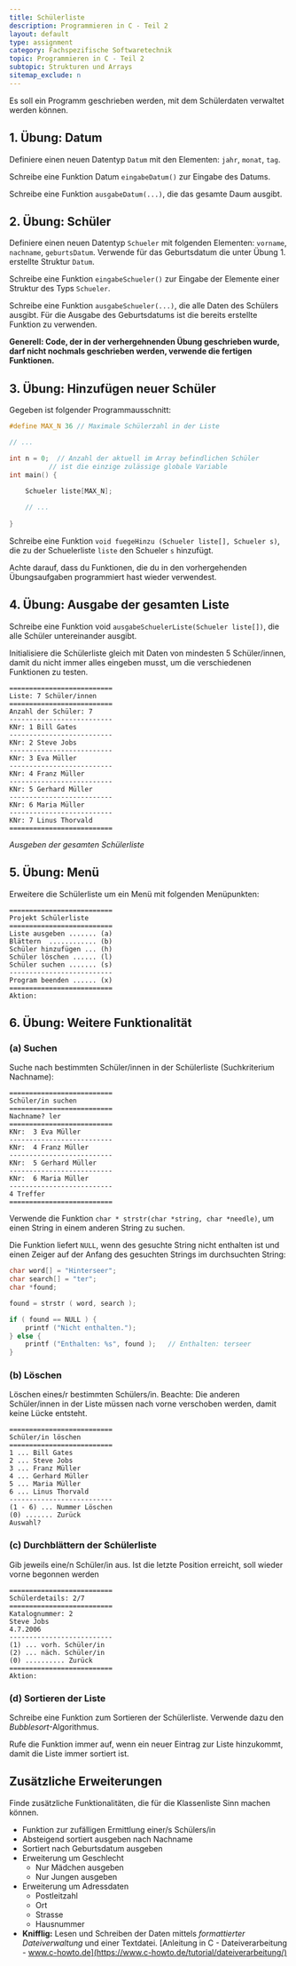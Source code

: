 ```yaml
---
title: Schülerliste
description: Programmieren in C - Teil 2
layout: default
type: assignment
category: Fachspezifische Softwaretechnik
topic: Programmieren in C - Teil 2
subtopic: Strukturen und Arrays
sitemap_exclude: n
---
```


Es soll ein Programm geschrieben werden, mit dem Schülerdaten verwaltet werden können. 


## 1. Übung: Datum
Definiere einen neuen Datentyp `Datum` mit den Elementen: `jahr`, `monat`, `tag`.

Schreibe eine Funktion Datum `eingabeDatum()` zur Eingabe des Datums.

Schreibe eine Funktion `ausgabeDatum(...)`, die das gesamte Daum ausgibt.


## 2. Übung: Schüler
Definiere einen neuen Datentyp `Schueler` mit folgenden Elementen:
`vorname`, `nachname`, `geburtsDatum`. Verwende für das Geburtsdatum die unter Übung 1. erstellte Struktur `Datum`.

Schreibe eine Funktion `eingabeSchueler()` zur Eingabe der Elemente einer Struktur des Typs `Schueler`.

Schreibe eine Funktion `ausgabeSchueler(...)`, die alle Daten des Schülers ausgibt. Für die Ausgabe des Geburtsdatums ist die bereits erstellte Funktion zu verwenden.

**Generell: Code, der in der verhergehnenden Übung geschrieben wurde, darf nicht nochmals geschrieben werden, verwende die fertigen Funktionen.**


## 3. Übung: Hinzufügen neuer Schüler
Gegeben ist folgender Programmausschnitt:
```c
#define MAX_N 36 // Maximale Schülerzahl in der Liste 

// ...

int n = 0;  // Anzahl der aktuell im Array befindlichen Schüler 
          // ist die einzige zulässige globale Variable 
int main() { 

	Schueler liste[MAX_N]; 
	
	// ... 
	
}
```
Schreibe eine Funktion `void fuegeHinzu (Schueler liste[], Schueler s)`, die zu der Schuelerliste `liste` den Schueler `s` hinzufügt.

Achte darauf, dass du Funktionen, die du in den vorhergehenden Übungsaufgaben programmiert hast wieder verwendest.
 

## 4. Übung: Ausgabe der gesamten Liste
Schreibe eine Funktion void `ausgabeSchuelerListe(Schueler liste[])`, die alle Schüler untereinander ausgibt.

Initialisiere die Schülerliste gleich mit Daten von mindesten 5 Schüler/innen, damit du nicht immer alles eingeben musst, um die verschiedenen Funktionen zu testen.

```
==========================
Liste: 7 Schüler/innen
==========================
Anzahl der Schüler: 7
--------------------------
KNr: 1 Bill Gates
--------------------------
KNr: 2 Steve Jobs
--------------------------
KNr: 3 Eva Müller
--------------------------
KNr: 4 Franz Müller
--------------------------
KNr: 5 Gerhard Müller
--------------------------
KNr: 6 Maria Müller
--------------------------
KNr: 7 Linus Thorvald
==========================
```
_Ausgeben der gesamten Schülerliste_


## 5. Übung: Menü
Erweitere die Schülerliste um ein Menü mit folgenden Menüpunkten:

```
==========================
Projekt Schülerliste
==========================
Liste ausgeben ....... (a)
Blättern  ............ (b)
Schüler hinzufügen ... (h)
Schüler löschen ...... (l)
Schüler suchen ....... (s)
--------------------------
Program beenden ...... (x)
==========================
Aktion: 
```


## 6. Übung: Weitere Funktionalität

### (a) Suchen

Suche nach  bestimmten Schüler/innen in der Schülerliste (Suchkriterium Nachname):

```
==========================
Schüler/in suchen
==========================
Nachname? ler
==========================
KNr:  3 Eva Müller
--------------------------
KNr:  4 Franz Müller
--------------------------
KNr:  5 Gerhard Müller
--------------------------
KNr:  6 Maria Müller
--------------------------
4 Treffer
==========================
```

Verwende die Funktion `char * strstr(char *string, char *needle)`, um einen String in einem anderen String zu suchen.

Die Funktion liefert `NULL`, wenn des gesuchte String nicht enthalten ist und einen Zeiger auf der Anfang des gesuchten Strings im durchsuchten String:

```c
char word[] = "Hinterseer";
char search[] = "ter";
char *found;

found = strstr ( word, search );

if ( found == NULL ) {
    printf ("Nicht enthalten.");
} else {
    printf ("Enthalten: %s", found );	// Enthalten: terseer
}
```
### (b) Löschen

Löschen eines/r bestimmten Schülers/in. Beachte: Die anderen Schüler/innen in der Liste müssen nach vorne verschoben werden, damit keine Lücke entsteht.

```
==========================
Schüler/in löschen
==========================
1 ... Bill Gates
2 ... Steve Jobs
3 ... Franz Müller
4 ... Gerhard Müller
5 ... Maria Müller
6 ... Linus Thorvald
--------------------------
(1 - 6) ... Nummer Löschen
(0) ....... Zurück
Auswahl?
```

### (c) Durchblättern der Schülerliste

Gib jeweils eine/n Schüler/in aus. Ist die letzte Position erreicht, soll wieder vorne begonnen werden

```
==========================
Schülerdetails: 2/7
==========================
Katalognummer: 2
Steve Jobs
4.7.2006
--------------------------
(1) ... vorh. Schüler/in
(2) ... näch. Schüler/in
(0) .......... Zurück
==========================
Aktion: 
```

### (d) Sortieren der Liste

Schreibe eine Funktion zum Sortieren der Schülerliste. Verwende dazu den _Bubblesort_-Algorithmus.

Rufe die Funktion immer auf, wenn ein neuer Eintrag zur Liste hinzukommt, damit die Liste immer sortiert ist.


## Zusätzliche Erweiterungen

Finde zusätzliche Funktionalitäten, die für die Klassenliste Sinn machen können.


- Funktion zur zufälligen Ermittlung einer/s Schülers/in
- Absteigend sortiert ausgeben nach Nachname
- Sortiert nach Geburtsdatum ausgeben
- Erweiterung um Geschlecht
  - Nur Mädchen ausgeben
  - Nur Jungen ausgeben
- Erweiterung um Adressdaten
  - Postleitzahl
  - Ort
  - Strasse
  - Hausnummer
- **Knifflig:** Lesen und Schreiben der Daten mittels _formattierter Dateiverwaltung_ und einer Textdatei. [Anleitung in C - Dateiverarbeitung - www.c-howto.de](https://www.c-howto.de/tutorial/dateiverarbeitung/)